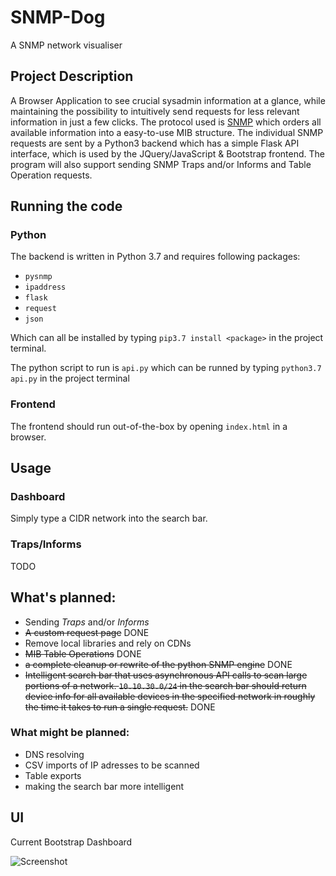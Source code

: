 # SNMP-Dog
 A SNMP network visualiser
 

## Project Description
A Browser Application to see crucial sysadmin information at a glance, while maintaining the possibility to intuitively send requests for less relevant information in just a few clicks.
The protocol used is [SNMP](https://en.wikipedia.org/wiki/Simple_Network_Management_Protocol) which orders all available information into a easy-to-use MIB structure.
The individual SNMP requests are sent by a Python3 backend which has a simple Flask API interface, which is used by the JQuery/JavaScript & Bootstrap frontend. The program will also support sending SNMP Traps and/or Informs and Table Operation requests.
 
## Running the code
### Python
The backend is written in Python 3.7 and requires following packages:
- `pysnmp`
- `ipaddress`
- `flask`
- `request`
- `json`

Which can all be installed by typing `pip3.7 install <package>` in the project terminal.

The python script to run is `api.py` which can be runned by typing `python3.7 api.py` in the project terminal

### Frontend
The frontend should run out-of-the-box by opening `index.html` in a browser.

## Usage
### Dashboard
Simply type a CIDR network into the search bar.
### Traps/Informs
TODO

## What's planned:
- Sending *Traps* and/or *Informs*
- ~~A custom request page~~ DONE
- Remove local libraries and rely on CDNs
- ~~MIB Table Operations~~ DONE
- ~~a complete cleanup or rewrite of the python SNMP engine~~ DONE
- ~~Intelligent search bar that uses asynchronous API calls to scan large portions of a network. `10.10.30.0/24` in the search bar should return device info for all available devices in the specified network in roughly the time it takes to run a single request.~~ DONE

### What might be planned:
- DNS resolving
- CSV imports of IP adresses to be scanned
- Table exports
- making the search bar more intelligent


## UI
Current Bootstrap Dashboard

![Screenshot](https://github.com/Fr4ctal-Dev/snmp-tool/blob/master/frontend/Screenshot%202020-12-17%20at%2010.54.13.png)


